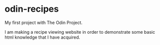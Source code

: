 # odin-recipes
My first project with The Odin Project.

I am making a recipe viewing website in order to demonstrate some basic html knowledge that I have acquired.
